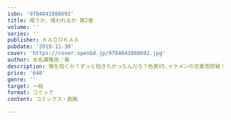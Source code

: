 ```yaml
---
isbn: '9784041088692'
title: 喰うか、喰われるか 第2巻
volume: ''
series: ''
publisher: ＫＡＤＯＫＡＡ
pubdate: '2019-11-30'
cover: 'https://cover.openbd.jp/9784041088692.jpg'
author: 水名瀬雅良／著
description: 俺を抱くか？ずっと抱きたかったんだろ？色男VS.イケメンの恋愛攻防戦！
price: '640'
genre: ''
target: 一般
format: コミック
content: コミックス・劇画

---
```


